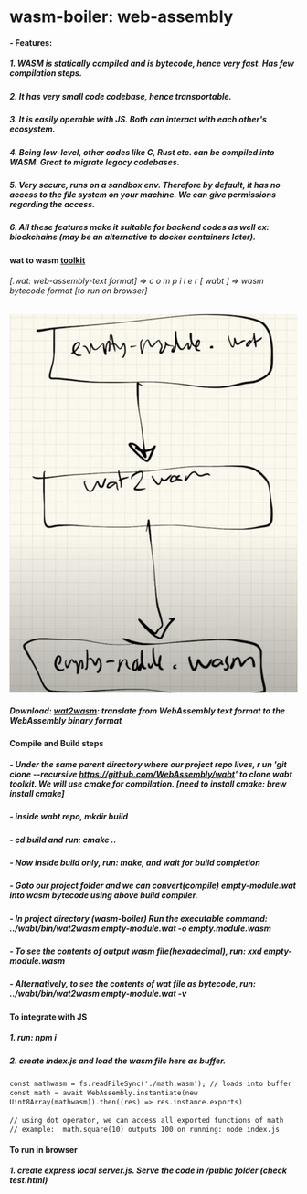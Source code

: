 # wasm-boiler: web-assembly

#### - Features:
##### 1. WASM is statically compiled and is bytecode, hence very fast. Has few compilation steps.
##### 2. It has very small code codebase, hence transportable.
##### 3. It is easily operable with JS. Both can interact with each other's ecosystem.
##### 4. Being low-level, other codes like C, Rust etc. can be compiled into WASM. Great to migrate legacy codebases.
##### 5. Very secure, runs on a sandbox env. Therefore by default, it has no access to the file system on your machine. We can give permissions regarding the access.
##### 6. All these features make it suitable for backend codes as well ex: blockchains (may be an alternative to docker containers later).


#### wat to wasm [toolkit](https://github.com/WebAssembly/wabt)
###### [.wat: web-assembly-text format] => c o m p i l e r [ wabt ]   => wasm bytecode format [to run on browser]

![Alt text](resources/image.png)

##### Download: [wat2wasm](https://github.com/WebAssembly/wabt#:~:text=for%20WebAssembly%2C%20including%3A-,wat2wasm,-%3A%20translate%20from%20WebAssembly): translate from WebAssembly text format to the WebAssembly binary format

#### Compile and Build steps
#####  - Under the same parent directory where our project repo lives, r un 'git clone --recursive https://github.com/WebAssembly/wabt' to clone wabt toolkit. We will use cmake for compilation. [need to install cmake: brew install cmake]
##### - inside wabt repo, mkdir build
##### - cd build and run: cmake ..
##### - Now inside build only, run: make, and wait for build completion
##### - Goto our project folder and we can convert(compile) empty-module.wat into wasm bytecode using above build compiler. 
##### - In project directory (wasm-boiler) Run the executable command: ../wabt/bin/wat2wasm empty-module.wat -o empty.module.wasm
##### - To see the contents of output wasm file(hexadecimal), run: xxd empty-module.wasm
##### - Alternatively, to see the contents of wat file as bytecode, run: ../wabt/bin/wat2wasm empty-module.wat -v  

#### To integrate with JS 
##### 1. run: npm i 
##### 2. create index.js and load the wasm file here as buffer.

```
const mathwasm = fs.readFileSync('./math.wasm'); // loads into buffer
const math = await WebAssembly.instantiate(new Uint8Array(mathwasm)).then((res) => res.instance.exports)

// using dot operator, we can access all exported functions of math 
// example:  math.square(10) outputs 100 on running: node index.js
```

#### To run in browser
##### 1. create express local server.js. Serve the code in /public folder (check test.html)